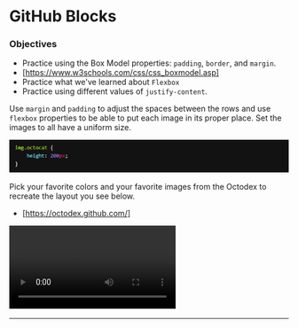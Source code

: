 # GitHub Blocks

### Objectives

- Practice using the Box Model properties: `padding`, `border`, and `margin`.
- [https://www.w3schools.com/css/css_boxmodel.asp]
- Practice what we've learned about `Flexbox`
- Practice using different values of `justify-content`.


Use `margin` and `padding` to adjust the spaces between the rows and use `flexbox` properties to be able to put each image in its proper place. Set the images to all have a uniform size.

![alt text](image.png)

Pick your favorite colors and your favorite images from the Octodex to recreate the layout you see below.

- [https://octodex.github.com/]

<video controls src="20241030-2325-06.7839110.mp4" title="Title"></video>

<hr/>